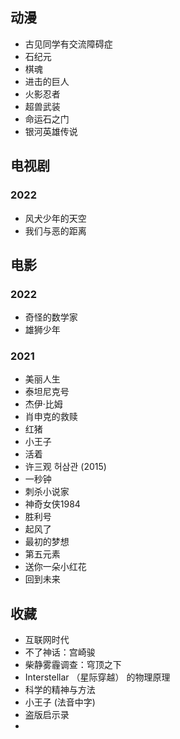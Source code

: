 ## 动漫

- 古见同学有交流障碍症
- 石纪元
- 棋魂
- 进击的巨人
- 火影忍者
- 超兽武装
- 命运石之门
- 银河英雄传说

## 电视剧

### 2022

- 风犬少年的天空
- 我们与恶的距离

## 电影

### 2022

- 奇怪的数学家
- 雄狮少年

### 2021

- 美丽人生
- 泰坦尼克号
- 杰伊·比姆
- 肖申克的救赎
- 红猪
- 小王子
- 活着
- 许三观 허삼관 (2015)
- 一秒钟
- 刺杀小说家
- 神奇女侠1984
- 胜利号
- 起风了
- 最初的梦想
- 第五元素
- 送你一朵小红花
- 回到未来

## 收藏

- 互联网时代
- 不了神话：宫崎骏
- 柴静雾霾调查：穹顶之下
- Interstellar （星际穿越） 的物理原理
- 科学的精神与方法
- 小王子 (法音中字)
- 盗版启示录
- 
